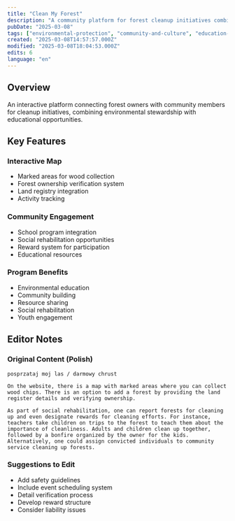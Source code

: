 ```yaml
---
title: "Clean My Forest"
description: "A community platform for forest cleanup initiatives combining environmental education with social engagement"
pubDate: "2025-03-08"
tags: ["environmental-protection", "community-and-culture", "education-and-training", "sustainability", "social-innovation"]
created: "2025-03-08T14:57:57.000Z"
modified: "2025-03-08T18:04:53.000Z"
edits: 6
language: "en"
---
```


## Overview
An interactive platform connecting forest owners with community members for cleanup initiatives, combining environmental stewardship with educational opportunities.

## Key Features
### Interactive Map
- Marked areas for wood collection
- Forest ownership verification system
- Land registry integration
- Activity tracking

### Community Engagement
- School program integration
- Social rehabilitation opportunities
- Reward system for participation
- Educational resources

### Program Benefits
- Environmental education
- Community building
- Resource sharing
- Social rehabilitation
- Youth engagement

## Editor Notes

### Original Content (Polish)
```
posprzataj moj las / darmowy chrust

On the website, there is a map with marked areas where you can collect wood chips. There is an option to add a forest by providing the land register details and verifying ownership. 

As part of social rehabilitation, one can report forests for cleaning up and even designate rewards for cleaning efforts. For instance, teachers take children on trips to the forest to teach them about the importance of cleanliness. Adults and children clean up together, followed by a bonfire organized by the owner for the kids. Alternatively, one could assign convicted individuals to community service cleaning up forests.
```

### Suggestions to Edit
- Add safety guidelines
- Include event scheduling system
- Detail verification process
- Develop reward structure
- Consider liability issues